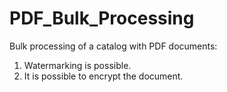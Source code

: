# PDF_Bulk_Processing
Bulk processing of a catalog with PDF documents:
  1. Watermarking is possible.
  2. It is possible to encrypt the document.
